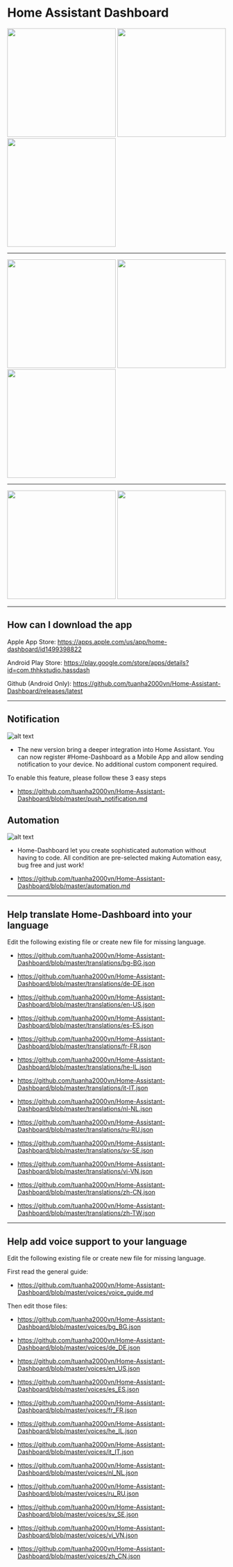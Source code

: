 # Home Assistant Dashboard
<img src="https://github.com/tuanha2000vn/Home-Assistant-Dashboard/blob/master/gif/touch.gif?raw=true" width="250"> <img src="https://github.com/tuanha2000vn/Home-Assistant-Dashboard/blob/master/gif/climate.gif?raw=true" width="250"> <img src="https://github.com/tuanha2000vn/Home-Assistant-Dashboard/blob/master/gif/light_color.gif?raw=true" width="250">
***
 <img src="https://github.com/tuanha2000vn/Home-Assistant-Dashboard/blob/master/gif/sensor.gif?raw=true" width="250"> <img src="https://github.com/tuanha2000vn/Home-Assistant-Dashboard/blob/master/gif/binary.gif?raw=true" width="250"> <img src="https://github.com/tuanha2000vn/Home-Assistant-Dashboard/blob/master/gif/toggle.gif?raw=true" width="250">
***
<img src="https://github.com/tuanha2000vn/Home-Assistant-Dashboard/blob/master/gif/door_lock.gif?raw=true" width="250">  <img src="https://github.com/tuanha2000vn/Home-Assistant-Dashboard/blob/master/gif/curtain.gif?raw=true" width="250">
***
## How can I download the app
Apple App Store: https://apps.apple.com/us/app/home-dashboard/id1499398822

Android Play Store: https://play.google.com/store/apps/details?id=com.thhkstudio.hassdash

Github (Android Only): https://github.com/tuanha2000vn/Home-Assistant-Dashboard/releases/latest

***

## Notification

![alt text](https://github.com/tuanha2000vn/Home-Assistant-Dashboard/blob/master/images/push_notification_1.png?raw=true)

* The new version bring a deeper integration into Home Assistant. You can now register #Home-Dashboard as a Mobile App and allow sending notification to your device. No additional custom component required.

To enable this feature, please follow these 3 easy steps

* https://github.com/tuanha2000vn/Home-Assistant-Dashboard/blob/master/push_notification.md

## Automation

![alt text](https://github.com/tuanha2000vn/Home-Assistant-Dashboard/blob/master/images/push_notification_2.png?raw=true)

* Home-Dashboard let you create sophisticated automation without having to code. All condition are pre-selected making Automation easy, bug free and just work!

* https://github.com/tuanha2000vn/Home-Assistant-Dashboard/blob/master/automation.md

***

## Help translate Home-Dashboard into your language

Edit the following existing file or create new file for missing language.

* https://github.com/tuanha2000vn/Home-Assistant-Dashboard/blob/master/translations/bg-BG.json

* https://github.com/tuanha2000vn/Home-Assistant-Dashboard/blob/master/translations/de-DE.json

* https://github.com/tuanha2000vn/Home-Assistant-Dashboard/blob/master/translations/en-US.json

* https://github.com/tuanha2000vn/Home-Assistant-Dashboard/blob/master/translations/es-ES.json

* https://github.com/tuanha2000vn/Home-Assistant-Dashboard/blob/master/translations/fr-FR.json

* https://github.com/tuanha2000vn/Home-Assistant-Dashboard/blob/master/translations/he-IL.json

* https://github.com/tuanha2000vn/Home-Assistant-Dashboard/blob/master/translations/it-IT.json

* https://github.com/tuanha2000vn/Home-Assistant-Dashboard/blob/master/translations/nl-NL.json

* https://github.com/tuanha2000vn/Home-Assistant-Dashboard/blob/master/translations/ru-RU.json

* https://github.com/tuanha2000vn/Home-Assistant-Dashboard/blob/master/translations/sv-SE.json

* https://github.com/tuanha2000vn/Home-Assistant-Dashboard/blob/master/translations/vi-VN.json

* https://github.com/tuanha2000vn/Home-Assistant-Dashboard/blob/master/translations/zh-CN.json

* https://github.com/tuanha2000vn/Home-Assistant-Dashboard/blob/master/translations/zh-TW.json

***

## Help add voice support to your language

Edit the following existing file or create new file for missing language.

First read the general guide:

* https://github.com/tuanha2000vn/Home-Assistant-Dashboard/blob/master/voices/voice_guide.md

Then edit those files:

* https://github.com/tuanha2000vn/Home-Assistant-Dashboard/blob/master/voices/bg_BG.json

* https://github.com/tuanha2000vn/Home-Assistant-Dashboard/blob/master/voices/de_DE.json

* https://github.com/tuanha2000vn/Home-Assistant-Dashboard/blob/master/voices/en_US.json

* https://github.com/tuanha2000vn/Home-Assistant-Dashboard/blob/master/voices/es_ES.json

* https://github.com/tuanha2000vn/Home-Assistant-Dashboard/blob/master/voices/fr_FR.json

* https://github.com/tuanha2000vn/Home-Assistant-Dashboard/blob/master/voices/he_IL.json

* https://github.com/tuanha2000vn/Home-Assistant-Dashboard/blob/master/voices/it_IT.json

* https://github.com/tuanha2000vn/Home-Assistant-Dashboard/blob/master/voices/nl_NL.json

* https://github.com/tuanha2000vn/Home-Assistant-Dashboard/blob/master/voices/ru_RU.json

* https://github.com/tuanha2000vn/Home-Assistant-Dashboard/blob/master/voices/sv_SE.json

* https://github.com/tuanha2000vn/Home-Assistant-Dashboard/blob/master/voices/vi_VN.json

* https://github.com/tuanha2000vn/Home-Assistant-Dashboard/blob/master/voices/zh_CN.json